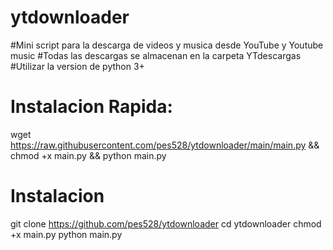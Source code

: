 # ytdownloader
#Mini script para la descarga de videos y musica desde YouTube y Youtube music
#Todas las descargas se almacenan en la carpeta YTdescargas
#Utilizar la version de python 3+

# Instalacion Rapida:

wget https://raw.githubusercontent.com/pes528/ytdownloader/main/main.py && chmod +x main.py && python main.py

# Instalacion
git clone https://github.com/pes528/ytdownloader
cd ytdownloader
chmod +x main.py
python main.py
